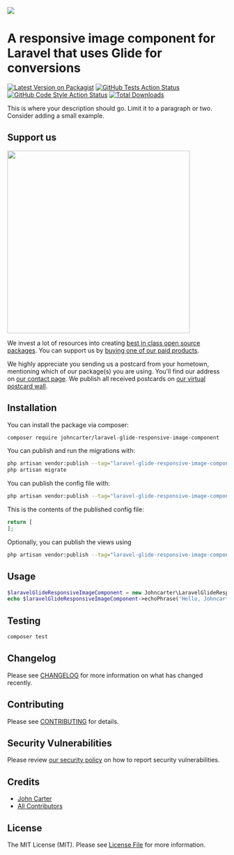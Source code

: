 
[<img src="https://github-ads.s3.eu-central-1.amazonaws.com/support-ukraine.svg?t=1" />](https://supportukrainenow.org)

# A responsive image component for Laravel that uses Glide for conversions

[![Latest Version on Packagist](https://img.shields.io/packagist/v/johncarter/laravel-glide-responsive-image-component.svg?style=flat-square)](https://packagist.org/packages/johncarter/laravel-glide-responsive-image-component)
[![GitHub Tests Action Status](https://img.shields.io/github/workflow/status/johncarter/laravel-glide-responsive-image-component/run-tests?label=tests)](https://github.com/johncarter/laravel-glide-responsive-image-component/actions?query=workflow%3Arun-tests+branch%3Amain)
[![GitHub Code Style Action Status](https://img.shields.io/github/workflow/status/johncarter/laravel-glide-responsive-image-component/Check%20&%20fix%20styling?label=code%20style)](https://github.com/johncarter/laravel-glide-responsive-image-component/actions?query=workflow%3A"Check+%26+fix+styling"+branch%3Amain)
[![Total Downloads](https://img.shields.io/packagist/dt/johncarter/laravel-glide-responsive-image-component.svg?style=flat-square)](https://packagist.org/packages/johncarter/laravel-glide-responsive-image-component)

This is where your description should go. Limit it to a paragraph or two. Consider adding a small example.

## Support us

[<img src="https://github-ads.s3.eu-central-1.amazonaws.com/laravel-glide-responsive-image-component.jpg?t=1" width="419px" />](https://spatie.be/github-ad-click/laravel-glide-responsive-image-component)

We invest a lot of resources into creating [best in class open source packages](https://spatie.be/open-source). You can support us by [buying one of our paid products](https://spatie.be/open-source/support-us).

We highly appreciate you sending us a postcard from your hometown, mentioning which of our package(s) you are using. You'll find our address on [our contact page](https://spatie.be/about-us). We publish all received postcards on [our virtual postcard wall](https://spatie.be/open-source/postcards).

## Installation

You can install the package via composer:

```bash
composer require johncarter/laravel-glide-responsive-image-component
```

You can publish and run the migrations with:

```bash
php artisan vendor:publish --tag="laravel-glide-responsive-image-component-migrations"
php artisan migrate
```

You can publish the config file with:

```bash
php artisan vendor:publish --tag="laravel-glide-responsive-image-component-config"
```

This is the contents of the published config file:

```php
return [
];
```

Optionally, you can publish the views using

```bash
php artisan vendor:publish --tag="laravel-glide-responsive-image-component-views"
```

## Usage

```php
$laravelGlideResponsiveImageComponent = new Johncarter\LaravelGlideResponsiveImageComponent();
echo $laravelGlideResponsiveImageComponent->echoPhrase('Hello, Johncarter!');
```

## Testing

```bash
composer test
```

## Changelog

Please see [CHANGELOG](CHANGELOG.md) for more information on what has changed recently.

## Contributing

Please see [CONTRIBUTING](https://github.com/spatie/.github/blob/main/CONTRIBUTING.md) for details.

## Security Vulnerabilities

Please review [our security policy](../../security/policy) on how to report security vulnerabilities.

## Credits

- [John Carter](https://github.com/johncarter-)
- [All Contributors](../../contributors)

## License

The MIT License (MIT). Please see [License File](LICENSE.md) for more information.
